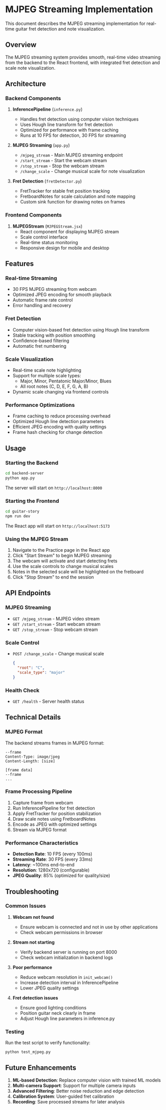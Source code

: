 # MJPEG Streaming Implementation

This document describes the MJPEG streaming implementation for real-time guitar fret detection and note visualization.

## Overview

The MJPEG streaming system provides smooth, real-time video streaming from the backend to the React frontend, with integrated fret detection and scale note visualization.

## Architecture

### Backend Components

1. **InferencePipeline** (`inference.py`)
   - Handles fret detection using computer vision techniques
   - Uses Hough line transform for fret detection
   - Optimized for performance with frame caching
   - Runs at 10 FPS for detection, 30 FPS for streaming

2. **MJPEG Streaming** (`app.py`)
   - `/mjpeg_stream` - Main MJPEG streaming endpoint
   - `/start_stream` - Start the webcam stream
   - `/stop_stream` - Stop the webcam stream
   - `/change_scale` - Change musical scale for note visualization

3. **Fret Detection** (`fretDetector.py`)
   - FretTracker for stable fret position tracking
   - FretboardNotes for scale calculation and note mapping
   - Custom sink function for drawing notes on frames

### Frontend Components

1. **MJPEGStream** (`MJPEGStream.jsx`)
   - React component for displaying MJPEG stream
   - Scale control interface
   - Real-time status monitoring
   - Responsive design for mobile and desktop

## Features

### Real-time Streaming
- 30 FPS MJPEG streaming from webcam
- Optimized JPEG encoding for smooth playback
- Automatic frame rate control
- Error handling and recovery

### Fret Detection
- Computer vision-based fret detection using Hough line transform
- Stable tracking with position smoothing
- Confidence-based filtering
- Automatic fret numbering

### Scale Visualization
- Real-time scale note highlighting
- Support for multiple scale types:
  - Major, Minor, Pentatonic Major/Minor, Blues
  - All root notes (C, D, E, F, G, A, B)
- Dynamic scale changing via frontend controls

### Performance Optimizations
- Frame caching to reduce processing overhead
- Optimized Hough line detection parameters
- Efficient JPEG encoding with quality settings
- Frame hash checking for change detection

## Usage

### Starting the Backend

```bash
cd backend-server
python app.py
```

The server will start on `http://localhost:8000`

### Starting the Frontend

```bash
cd guitar-story
npm run dev
```

The React app will start on `http://localhost:5173`

### Using the MJPEG Stream

1. Navigate to the Practice page in the React app
2. Click "Start Stream" to begin MJPEG streaming
3. The webcam will activate and start detecting frets
4. Use the scale controls to change musical scales
5. Notes in the selected scale will be highlighted on the fretboard
6. Click "Stop Stream" to end the session

## API Endpoints

### MJPEG Streaming
- `GET /mjpeg_stream` - MJPEG video stream
- `GET /start_stream` - Start webcam stream
- `GET /stop_stream` - Stop webcam stream

### Scale Control
- `POST /change_scale` - Change musical scale
  ```json
  {
    "root": "C",
    "scale_type": "major"
  }
  ```

### Health Check
- `GET /health` - Server health status

## Technical Details

### MJPEG Format
The backend streams frames in MJPEG format:
```
--frame
Content-Type: image/jpeg
Content-Length: [size]

[frame data]
--frame
...
```

### Frame Processing Pipeline
1. Capture frame from webcam
2. Run InferencePipeline for fret detection
3. Apply FretTracker for position stabilization
4. Draw scale notes using FretboardNotes
5. Encode as JPEG with optimized settings
6. Stream via MJPEG format

### Performance Characteristics
- **Detection Rate**: 10 FPS (every 100ms)
- **Streaming Rate**: 30 FPS (every 33ms)
- **Latency**: ~100ms end-to-end
- **Resolution**: 1280x720 (configurable)
- **JPEG Quality**: 85% (optimized for quality/size)

## Troubleshooting

### Common Issues

1. **Webcam not found**
   - Ensure webcam is connected and not in use by other applications
   - Check webcam permissions in browser

2. **Stream not starting**
   - Verify backend server is running on port 8000
   - Check webcam initialization in backend logs

3. **Poor performance**
   - Reduce webcam resolution in `init_webcam()`
   - Increase detection interval in InferencePipeline
   - Lower JPEG quality settings

4. **Fret detection issues**
   - Ensure good lighting conditions
   - Position guitar neck clearly in frame
   - Adjust Hough line parameters in inference.py

### Testing

Run the test script to verify functionality:
```bash
python test_mjpeg.py
```

## Future Enhancements

1. **ML-based Detection**: Replace computer vision with trained ML models
2. **Multi-camera Support**: Support for multiple camera inputs
3. **Advanced Filtering**: Better noise reduction and edge detection
4. **Calibration System**: User-guided fret calibration
5. **Recording**: Save processed streams for later analysis 
